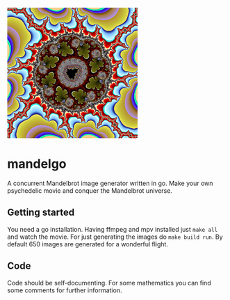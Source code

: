 ![Alt text](img.png?raw=true "")
# mandelgo
A concurrent Mandelbrot image generator written in go. Make your own psychedelic movie and conquer the Mandelbrot universe.

## Getting started
You need a go installation.
Having ffmpeg and mpv installed just `make all` and watch the movie. For just generating the images do `make build run`.
By default 650 images are generated for a  wonderful flight.

## Code
Code should be self-documenting. For some mathematics you can find some comments for further information.
